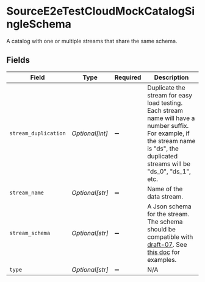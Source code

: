 # SourceE2eTestCloudMockCatalogSingleSchema

A catalog with one or multiple streams that share the same schema.


## Fields

| Field                                                                                                                                                                                                                                                    | Type                                                                                                                                                                                                                                                     | Required                                                                                                                                                                                                                                                 | Description                                                                                                                                                                                                                                              |
| -------------------------------------------------------------------------------------------------------------------------------------------------------------------------------------------------------------------------------------------------------- | -------------------------------------------------------------------------------------------------------------------------------------------------------------------------------------------------------------------------------------------------------- | -------------------------------------------------------------------------------------------------------------------------------------------------------------------------------------------------------------------------------------------------------- | -------------------------------------------------------------------------------------------------------------------------------------------------------------------------------------------------------------------------------------------------------- |
| `stream_duplication`                                                                                                                                                                                                                                     | *Optional[int]*                                                                                                                                                                                                                                          | :heavy_minus_sign:                                                                                                                                                                                                                                       | Duplicate the stream for easy load testing. Each stream name will have a number suffix. For example, if the stream name is "ds", the duplicated streams will be "ds_0", "ds_1", etc.                                                                     |
| `stream_name`                                                                                                                                                                                                                                            | *Optional[str]*                                                                                                                                                                                                                                          | :heavy_minus_sign:                                                                                                                                                                                                                                       | Name of the data stream.                                                                                                                                                                                                                                 |
| `stream_schema`                                                                                                                                                                                                                                          | *Optional[str]*                                                                                                                                                                                                                                          | :heavy_minus_sign:                                                                                                                                                                                                                                       | A Json schema for the stream. The schema should be compatible with <a href="https://json-schema.org/draft-07/json-schema-release-notes.html">draft-07</a>. See <a href="https://cswr.github.io/JsonSchema/spec/introduction/">this doc</a> for examples. |
| `type`                                                                                                                                                                                                                                                   | *Optional[str]*                                                                                                                                                                                                                                          | :heavy_minus_sign:                                                                                                                                                                                                                                       | N/A                                                                                                                                                                                                                                                      |